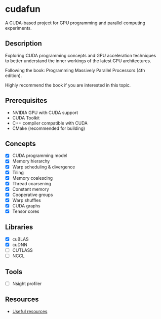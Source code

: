 # cudafun

A CUDA-based project for GPU programming and parallel computing experiments.

## Description

Exploring CUDA programming concepts and GPU acceleration techniques to better understand the inner workings of the latest GPU architectures.

Following the book: Programming Massively Parallel Processors (4th edition).

Highly recommend the book if you are interested in this topic.

## Prerequisites

- NVIDIA GPU with CUDA support
- CUDA Toolkit
- C++ compiler compatible with CUDA
- CMake (recommended for building)

## Concepts
- [x] CUDA programming model
- [x] Memory hierarchy
- [x] Warp scheduling & divergence
- [x] Tiling
- [x] Memory coalescing
- [x] Thread coarsening
- [x] Constant memory
- [x] Cooperative groups
- [x] Warp shuffles
- [x] CUDA graphs
- [x] Tensor cores

## Libraries
- [x] cuBLAS
- [x] cuDNN
- [ ] CUTLASS
- [ ] NCCL

## Tools
- [ ] Nsight profiler

## Resources
- [Useful resources](resources/README.md)